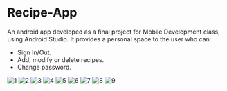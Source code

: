 # Recipe-App
An android app developed as a final project for Mobile Development class, using Android Studio. It provides a personal space to the user who can:
  - Sign In/Out.
  - Add, modify or delete recipes.
  - Change password.
    
![1](https://github.com/Dhouhaga/Recipe-App/assets/105125268/4be1d86a-53cc-43d4-836d-9898a6d298f6) 
![2](https://github.com/Dhouhaga/Recipe-App/assets/105125268/10de080c-60aa-407c-b03a-890a4b6f7036)
![3](https://github.com/Dhouhaga/Recipe-App/assets/105125268/5cd3a8f1-08ab-42aa-9e7f-6bdff8b3cb35)
![4](https://github.com/Dhouhaga/Recipe-App/assets/105125268/7d41d3b8-3d1d-4c8f-a9ab-931a15821556)
![5](https://github.com/Dhouhaga/Recipe-App/assets/105125268/62d4af98-52b6-4a1e-91b8-3e593901f354)
![6](https://github.com/Dhouhaga/Recipe-App/assets/105125268/002e2c6b-5956-4b67-8c72-e288bb4e1de0) ![7](https://github.com/Dhouhaga/Recipe-App/assets/105125268/b581df36-25c6-4311-bcaa-deb06b145b55) ![8](https://github.com/Dhouhaga/Recipe-App/assets/105125268/98307fb3-d28a-41fa-97c7-c60239ebabc5) ![9](https://github.com/Dhouhaga/Recipe-App/assets/105125268/a503abe2-b50d-4689-8bcd-1cef4e2d844c)

